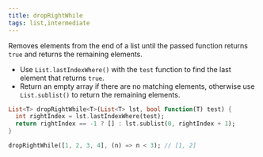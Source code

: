 ```yaml
---
title: dropRightWhile
tags: list,intermediate
---
```


Removes elements from the end of a list until the passed function returns `true` and returns the remaining elements.

- Use `List.lastIndexWhere()` with the `test` function to find the last element that returns `true`.
- Return an empty array if there are no matching elements, otherwise use `List.sublist()` to return the remaining elements.

```dart
List<T> dropRightWhile<T>(List<T> lst, bool Function(T) test) {
  int rightIndex = lst.lastIndexWhere(test);
  return rightIndex == -1 ? [] : lst.sublist(0, rightIndex + 1);
}
```

```dart
dropRightWhile([1, 2, 3, 4], (n) => n < 3); // [1, 2]
```
